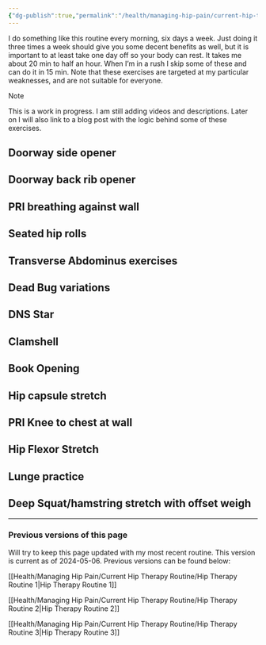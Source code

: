 ```yaml
---
{"dg-publish":true,"permalink":"/health/managing-hip-pain/current-hip-therapy-routine/current-hip-therapy-routine/","updated":"2024-05-06T08:47:19.329+08:00"}
---
```


I do something like this routine every morning, six days a week. Just doing it three times a week should give you some decent benefits as well, but it is important to at least take one day off so your body can rest. It takes me about 20 min to half an hour. When I’m in a rush I skip some of these and can do it in 15 min. Note that these exercises are targeted at my particular weaknesses, and are not suitable for everyone. 

> [!note]  
> This is a work in progress. I am still adding videos and descriptions. Later on I will also link to a blog post with the logic behind some of these exercises.

## Doorway side opener
## Doorway back rib opener
## PRI breathing against wall
## Seated hip rolls
## Transverse Abdominus exercises
## Dead Bug variations
## DNS Star
## Clamshell
## Book Opening
## Hip capsule stretch
## PRI Knee to chest at wall
## Hip Flexor Stretch
## Lunge practice
## Deep Squat/hamstring stretch with offset weigh

---
### Previous versions of this page

Will try to keep this page updated with my most recent routine. This version is current as of 2024-05-06. Previous versions can be found below:

[[Health/Managing Hip Pain/Current Hip Therapy Routine/Hip Therapy Routine 1\|Hip Therapy Routine 1]]

[[Health/Managing Hip Pain/Current Hip Therapy Routine/Hip Therapy Routine 2\|Hip Therapy Routine 2]]

[[Health/Managing Hip Pain/Current Hip Therapy Routine/Hip Therapy Routine 3\|Hip Therapy Routine 3]]